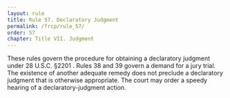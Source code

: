 ```yaml
---
layout: rule
title: Rule 57. Declaratory Judgment
permalink: /frcp/rule_57/
order: 57
chapter: Title VII. Judgment
---
```


These rules govern the procedure for obtaining a declaratory judgment under 28 U.S.C. §2201 . Rules 38 and 39 govern a demand for a jury trial. The existence of another adequate remedy does not preclude a declaratory judgment that is otherwise appropriate. The court may order a speedy hearing of a declaratory-judgment action.
